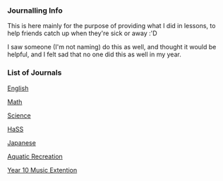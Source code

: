 <body>
  <h3>
      Journalling Info
  </h3>
  <p>This is here mainly for the purpose of providing what I did in lessons, to help friends catch up when they're sick or away :'D</p>
  <p>I saw someone (I'm not naming) do this as well, and thought it would be helpful, and I felt sad that no one did this as well in my year.</p>

  <h3>List of Journals</h3>
  <p><a href="https://shan-mei.github.io/shanmeis-notes/journalling/english.html"><span class="button">English</span></a><p>
  <p><a href="https://shan-mei.github.io/shanmeis-notes/journalling/math.html"><span class="button">Math</a></span><p>
  <p><a href="https://shan-mei.github.io/shanmeis-notes/journalling/science.html"><span class="button">Science</a></span><p>
  <p><a href="https://shan-mei.github.io/shanmeis-notes/journalling/hass.html"><span class="button">HaSS</a></span><p>
  <p><a href="https://shan-mei.github.io/shanmeis-notes/journalling/japanese.html"><span class="button">Japanese</span></a><p>
  <p><a href="https://shan-mei.github.io/shanmeis-notes/journalling/aqu-rec.html"><span class="button">Aquatic Recreation</span></a><p>
  <p><a href="https://shan-mei.github.io/shanmeis-notes/journalling/y10-musext.html"><span class="button">Year 10 Music Extention</span></a><p>
